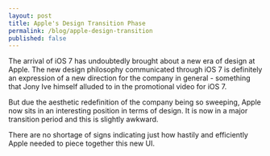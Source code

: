 ```yaml
---
layout: post
title: Apple's Design Transition Phase
permalink: /blog/apple-design-transition
published: false
---
```


The arrival of iOS 7 has undoubtedly brought about a new era of design at Apple. The new design philosophy communicated through iOS 7 is definitely an expression of a new direction for the company in general - something that Jony Ive himself alluded to in the promotional video for iOS 7.

But due the aesthetic redefinition of the company being so sweeping, Apple now sits in an interesting position in terms of design. It is now in a major transition period and this is slightly awkward.

There are no shortage of signs indicating just how hastily and efficiently Apple needed to piece together this new UI. 